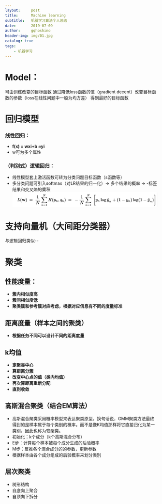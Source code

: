 ```yaml
---
layout:     post
title:      Machine learning
subtitle:   机器学习算法个人总结
date:       2019-07-09
author:     gqhoshino
header-img: img/01.jpg
catalog: true
tags:
    - 机器学习
---
```

# Model：
可由训练改变的目标函数
通过降低loss函数的值（gradient decent）改变目标函数的参数（loss在线性问题中一般为均方差）
得到最好的目标函数

# 回归模型
### 线性回归：
- **f(x) = wxi+b ≈yi**
- w可为多个属性
### （判别式）逻辑回归：
- 线性模型套上激活函数可转为分类问题目标函数（s函数等）
- 多分类问题可引入softmax（对LR结果的归一化）-> 多个结果的概率 -> -标签结果和交叉熵的乘积
![完整的交叉熵公式。](img/clipboard.png)

# 支持向量机（大间距分类器）
与逻辑回归类似--

# 聚类
## 性能度量：
- **簇内相似度高**
- **簇间相似度低**
- **聚类簇和参考簇对应考虑，根据对应信息有不同的度量标准**
## 距离度量（样本之间的聚类）
- **根据任务不同可以设计不同的距离度量**

## k均值
- **定聚类中心**
- **算距离分簇**
- **改变中心点的值（类内均值）**
- **再次算距离重新分配**
- **直到收敛**

## 高斯混合聚类（结合EM算法）
- 高斯混合聚类采用概率模型来表达聚类原型。换句话说，GMM聚类方法最终得到的是样本属于每个类别的概率，而不是像K均值那样将它直接归化为某一类别，因此也称为软聚类。
- 初始化：k个成分（k个高斯混合分布）
- E步：计算每个样本被每个成分生成的后验概率
- M步：反推各个混合成分的的参数，更新参数
- 根据样本由各个成分组成的后验概率来划分类别

## 层次聚类
- 树形结构
- 自底向上聚合
- 自顶向下拆分
